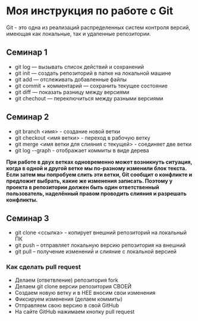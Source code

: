 # Моя инструкция по работе с Git
Git - это одна из реализаций распределенных систем контроля версий, имеющая как локальные, так и удаленные репозитории. 
## Семинар 1
* git log — вызывать список действий и сохранений
* git init — создать репозиторий в папке на локальной машине
* git add — отслеживать добавленные файлы
* git commit + комментарий — сохранить текущее состояние
* git diff — показать разницу между версиями
* git chechout — переключиться между разными версиями

## Семинар 2
* git branch <имя> - создание новой ветки
* git checkout <имя
ветки> - переход в рабочую ветку
* git merge <имя ветки для слияния с текущей> - соединяет две ветки
* git log --graph - отображает коммиты в виде дерева

**При работе в двух ветках одновременно может
возникнуть ситуация, когда в одной и другой
ветке мы по-разному изменили блок текста.
Если затем мы попробуем слить эти ветки, Git
сообщит о конфликте и предложит выбрать,
какие же изменения записать. 
Поэтому у проекта в репозитории должен быть один
ответственный пользователь, наделённый правом проводить
слияния и разрешать конфликты.**

## Семинар 3
* git clone <ссылка> - копирует внешний репозиторий на локальный ПК
* git push – отправляет локальную версию репозитория на внешний
* git pull – получение изменений и слияние с локальной версией

### Как сделать pull request
* Делаем   (ответвление) репозитория fork
* Делаем git clone   версии репозитория СВОЕЙ
* Создаем новую ветку и в НЕЕ вносим свои изменения
* Фиксируем изменения (делаем коммиты)
* Отправляем свою версию в свой GitHub
* На сайте GitHub нажимаем кнопку pull request